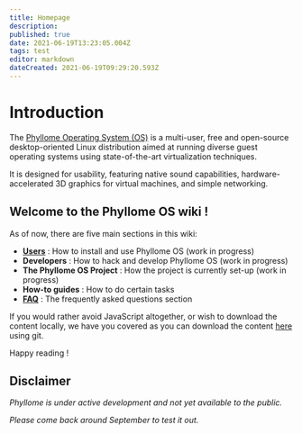 ```yaml
---
title: Homepage
description: 
published: true
date: 2021-06-19T13:23:05.004Z
tags: test
editor: markdown
dateCreated: 2021-06-19T09:29:20.593Z
---
```


# Introduction

The [Phyllome Operating System (OS)](https://phyllo.me/) is a multi-user, free and open-source desktop-oriented Linux distribution aimed at running diverse guest operating systems using state-of-the-art virtualization techniques. 

It is designed for usability, featuring native sound capabilities, hardware-accelerated 3D graphics for virtual machines, and simple networking. 

## Welcome to the Phyllome OS wiki !

As of now, there are five main sections in this wiki:

* **[Users](/users)** : How to install and use Phyllome OS (work in progress)
* **Developers** : How to hack and develop Phyllome OS (work in progress)
* **The Phyllome OS Project** : How the project is currently set-up (work in progress)
* **How-to guides** : How to do certain tasks
* **[FAQ](/faq)** : The frequently asked questions section 

If you would rather avoid JavaScript altogether, or wish to download the content locally, we have you covered as you can download the content [here](https://git.phyllo.me/home/wiki) using git. 

Happy reading !

## Disclaimer

*Phyllome is under active development and not yet available to the public.*

*Please come back around September to test it out.*
